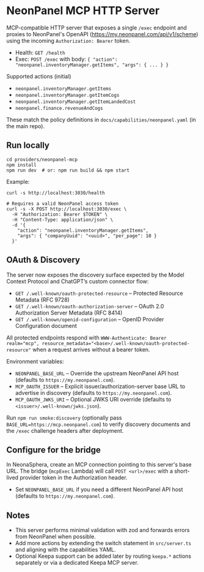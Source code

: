 # NeonPanel MCP HTTP Server

MCP-compatible HTTP server that exposes a single `/exec` endpoint and proxies to NeonPanel's OpenAPI (https://my.neonpanel.com/api/v1/scheme) using the incoming `Authorization: Bearer` token.

- Health: `GET /health`
- Exec: `POST /exec` with body: `{ "action": "neonpanel.inventoryManager.getItems", "args": { ... } }`

Supported actions (initial)
- `neonpanel.inventoryManager.getItems`
- `neonpanel.inventoryManager.getItemCogs`
- `neonpanel.inventoryManager.getItemLandedCost`
- `neonpanel.finance.revenueAndCogs`

These match the policy definitions in `docs/capabilities/neonpanel.yaml` (in the main repo).

## Run locally

```
cd providers/neonpanel-mcp
npm install
npm run dev  # or: npm run build && npm start
```

Example:

```
curl -s http://localhost:3030/health

# Requires a valid NeonPanel access token
curl -s -X POST http://localhost:3030/exec \
  -H "Authorization: Bearer $TOKEN" \
  -H "Content-Type: application/json" \
  -d '{
    "action": "neonpanel.inventoryManager.getItems",
    "args": { "companyUuid": "<uuid>", "per_page": 10 }
  }'
```

## OAuth & Discovery

The server now exposes the discovery surface expected by the Model Context Protocol and ChatGPT’s custom connector flow:

- `GET /.well-known/oauth-protected-resource` – Protected Resource Metadata (RFC 9728)
- `GET /.well-known/oauth-authorization-server` – OAuth 2.0 Authorization Server Metadata (RFC 8414)
- `GET /.well-known/openid-configuration` – OpenID Provider Configuration document

All protected endpoints respond with `WWW-Authenticate: Bearer realm="mcp", resource_metadata="<base>/.well-known/oauth-protected-resource"` when a request arrives without a bearer token.

Environment variables:

- `NEONPANEL_BASE_URL` – Override the upstream NeonPanel API host (defaults to `https://my.neonpanel.com`).
- `MCP_OAUTH_ISSUER` – Explicit issuer/authorization-server base URL to advertise in discovery (defaults to `https://my.neonpanel.com`).
- `MCP_OAUTH_JWKS_URI` – Optional JWKS URI override (defaults to `<issuer>/.well-known/jwks.json`).

Run `npm run smoke:discovery` (optionally pass `BASE_URL=https://mcp.neonpanel.com`) to verify discovery documents and the `/exec` challenge headers after deployment.

## Configure for the bridge

In NeonaSphera, create an MCP connection pointing to this server's base URL. The bridge (`mcpExec` Lambda) will call `POST <url>/exec` with a short-lived provider token in the Authorization header.

- Set `NEONPANEL_BASE_URL` if you need a different NeonPanel API host (defaults to `https://my.neonpanel.com`).

## Notes

- This server performs minimal validation with zod and forwards errors from NeonPanel when possible.
- Add more actions by extending the switch statement in `src/server.ts` and aligning with the capabilities YAML.
- Optional Keepa support can be added later by routing `keepa.*` actions separately or via a dedicated Keepa MCP server.
